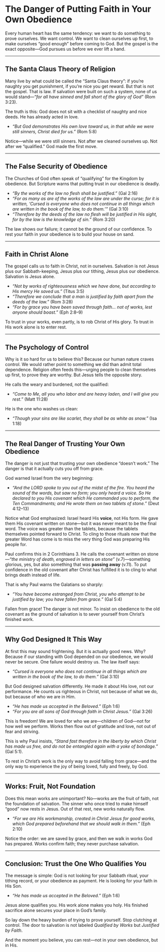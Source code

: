 # The Danger of Putting Faith in Your Own Obedience  

Every human heart has the same tendency: we want to do something to prove ourselves. We want control. We want to clean ourselves up first, to make ourselves “good enough” before coming to God. But the gospel is the exact opposite—God pursues us before we ever lift a hand.  

---

## The Santa Claus Theory of Religion  

Many live by what could be called the “Santa Claus theory”: if you’re naughty you get punishment, if you’re nice you get reward. But that is not the gospel. That is law. If salvation were built on such a system, none of us would stand—*“for all have sinned and fall short of the glory of God”* (Rom 3:23).  

The truth is this: God does not sit with a checklist of naughty and nice deeds. He has already acted in love.  
- *“But God demonstrates His own love toward us, in that while we were still sinners, Christ died for us.”* (Rom 5:8)  

Notice—while we were still sinners. Not after we cleaned ourselves up. Not after we “qualified.” God made the first move.  

---

## The False Security of Obedience  

The Churches of God often speak of “qualifying” for the Kingdom by obedience. But Scripture warns that putting trust in our obedience is deadly.  

- *“By the works of the law no flesh shall be justified.”* (Gal 2:16)  
- *“For as many as are of the works of the law are under the curse; for it is written, ‘Cursed is everyone who does not continue in all things which are written in the book of the law, to do them.’”* (Gal 3:10)  
- *“Therefore by the deeds of the law no flesh will be justified in His sight, for by the law is the knowledge of sin.”* (Rom 3:20)  

The law shows our failure; it cannot be the ground of our confidence. To rest your faith in your obedience is to build your house on sand.  

---

## Faith in Christ Alone  

The gospel calls us to faith in Christ, not in ourselves. Salvation is not Jesus plus our Sabbath-keeping, Jesus plus our tithing, Jesus plus our obedience. Salvation is Jesus alone.  

- *“Not by works of righteousness which we have done, but according to His mercy He saved us.”* (Titus 3:5)  
- *“Therefore we conclude that a man is justified by faith apart from the deeds of the law.”* (Rom 3:28)  
- *“For by grace you have been saved through faith… not of works, lest anyone should boast.”* (Eph 2:8–9)  

To trust in your works, even partly, is to rob Christ of His glory. To trust in His work alone is to enter rest.  

---

## The Psychology of Control  

Why is it so hard for us to believe this? Because our human nature craves control. We would rather point to something we did than admit total dependence. Religion often feeds this—urging people to clean themselves up first, to prove they are worthy. But Jesus tells the opposite story.  

He calls the weary and burdened, not the qualified:  
- *“Come to Me, all you who labor and are heavy laden, and I will give you rest.”* (Matt 11:28)  

He is the one who washes us clean:  
- *“Though your sins are like scarlet, they shall be as white as snow.”* (Isa 1:18)  

---

## The Real Danger of Trusting Your Own Obedience  

The danger is not just that trusting your own obedience “doesn’t work.” The danger is that it actually cuts you off from grace.  

God warned Israel from the very beginning:  

- *“And the LORD spoke to you out of the midst of the fire. You heard the sound of the words, but saw no form; you only heard a voice. So He declared to you His covenant which He commanded you to perform, the Ten Commandments; and He wrote them on two tablets of stone.”* (Deut 4:12–13)  

Notice what God emphasized: Israel heard His **voice**, not His form. He gave them His covenant written on stone—but it was never meant to be the final word. The voice was greater than the tablets, because the tablets themselves pointed forward to Christ. To cling to those rituals now that the greater Word has come is to miss the very thing God was preparing His people for.  

Paul confirms this in 2 Corinthians 3. He calls the covenant written on stone—*“the ministry of death, engraved in letters on stone”* (v.7)—something glorious, yes, but also something that was **passing away** (v.11). To put confidence in the old covenant after Christ has fulfilled it is to cling to what brings death instead of life.  

That is why Paul warns the Galatians so sharply:  

- *“You have become estranged from Christ, you who attempt to be justified by law; you have fallen from grace.”* (Gal 5:4)  

Fallen from grace! The danger is not minor. To insist on obedience to the old covenant as the ground of salvation is to sever yourself from Christ’s finished work.  

---

## Why God Designed It This Way  

At first this may sound frightening. But it is actually good news. Why? Because if our standing with God depended on our obedience, we would never be secure. One failure would destroy us. The law itself says:  

- *“Cursed is everyone who does not continue in all things which are written in the book of the law, to do them.”* (Gal 3:10)  

But God designed salvation differently. He made it about His love, not our performance. He counts us righteous in Christ, not because of what we do, but because of who we are in Him.  

- *“He has made us accepted in the Beloved.”* (Eph 1:6)  
- *“For you are all sons of God through faith in Christ Jesus.”* (Gal 3:26)  

This is freedom! We are loved for who we are—children of God—not for how well we perform. Works then flow out of gratitude and love, not out of fear and striving.  

This is why Paul insists, *“Stand fast therefore in the liberty by which Christ has made us free, and do not be entangled again with a yoke of bondage.”* (Gal 5:1).  

To rest in Christ’s work is the only way to avoid falling from grace—and the only way to experience the joy of being loved, fully and freely, by God.  


---

## Works: Fruit, Not Foundation  

Does this mean works are unimportant? No—works are the fruit of faith, not the foundation of salvation. The sinner who once tried to make himself “good” now rests in Jesus. Out of that rest, new works naturally flow.  

- *“For we are His workmanship, created in Christ Jesus for good works, which God prepared beforehand that we should walk in them.”* (Eph 2:10)  

Notice the order: we are saved by grace, and then we walk in works God has prepared. Works confirm faith; they never purchase salvation.  

---

## Conclusion: Trust the One Who Qualifies You  

The message is simple: God is not looking for your Sabbath ritual, your tithing record, or your obedience as payment. He is looking for your faith in His Son.  

- *“He has made us accepted in the Beloved.”* (Eph 1:6)  

Jesus alone qualifies you. His work alone makes you holy. His finished sacrifice alone secures your place in God’s family.  

So lay down the heavy burden of trying to prove yourself. Stop clutching at control. The door to salvation is not labeled *Qualified by Works* but *Justified by Faith*.  

And the moment you believe, you can rest—not in your own obedience, but in His.  
